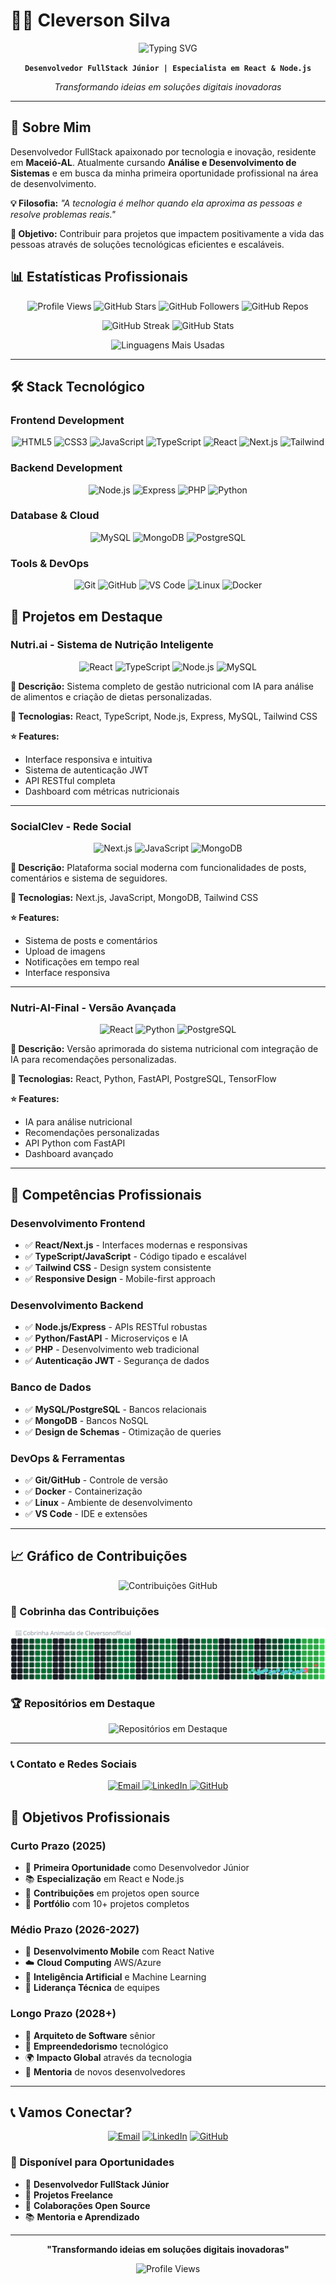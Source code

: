 # 👨‍💻 Cleverson Silva

<div align="center">
  <img src="https://readme-typing-svg.demolab.com?font=Fira+Code&pause=1000&color=58A6FF&center=true&vCenter=true&width=500&lines=Desenvolvedor+FullStack+Júnior;Especialista+em+React+e+Node.js;Transformando+ideias+em+soluções;Pronto+para+desafios+profissionais" alt="Typing SVG" />
</div>

<div align="center">
  
**`Desenvolvedor FullStack Júnior | Especialista em React & Node.js`**

*Transformando ideias em soluções digitais inovadoras*

</div>

---

## 🎯 **Sobre Mim**

Desenvolvedor FullStack apaixonado por tecnologia e inovação, residente em **Maceió-AL**. Atualmente cursando **Análise e Desenvolvimento de Sistemas** e em busca da minha primeira oportunidade profissional na área de desenvolvimento.

**💡 Filosofia:** *"A tecnologia é melhor quando ela aproxima as pessoas e resolve problemas reais."*

**🚀 Objetivo:** Contribuir para projetos que impactem positivamente a vida das pessoas através de soluções tecnológicas eficientes e escaláveis.

## 📊 **Estatísticas Profissionais**

<div align="center">

![Profile Views](https://komarev.com/ghpvc/?username=Cleversonofficial&style=for-the-badge&color=blue)
![GitHub Stars](https://img.shields.io/github/stars/Cleversonofficial?style=for-the-badge&color=yellow&label=Stars)
![GitHub Followers](https://img.shields.io/github/followers/Cleversonofficial?style=for-the-badge&color=blue&label=Followers)
![GitHub Repos](https://img.shields.io/badge/Repositories-5-green?style=for-the-badge&logo=github&logoColor=white)

</div>

<div align="center">

![GitHub Streak](https://github-readme-streak-stats.vercel.app/?user=Cleversonofficial&theme=tokyonight&hide_border=true&exclude_days=Sat,Sun)
![GitHub Stats](https://github-readme-stats.vercel.app/api?username=Cleversonofficial&show_icons=true&theme=tokyonight&hide_border=true&count_private=false&include_all_commits=false&locale=pt-br)

</div>

<div align="center">

![Linguagens Mais Usadas](https://github-readme-stats.vercel.app/api/top-langs/?username=Cleversonofficial&theme=tokyonight&layout=compact&custom_title=Linguagens&langs_count=8&hide_border=true)

</div>

---

## 🛠️ **Stack Tecnológico**

### **Frontend Development**
<div align="center">

![HTML5](https://img.shields.io/badge/HTML5-E34F26?style=for-the-badge&logo=html5&logoColor=white)
![CSS3](https://img.shields.io/badge/CSS3-1572B6?style=for-the-badge&logo=css3&logoColor=white)
![JavaScript](https://img.shields.io/badge/JavaScript-F7DF1E?style=for-the-badge&logo=javascript&logoColor=black)
![TypeScript](https://img.shields.io/badge/TypeScript-007ACC?style=for-the-badge&logo=typescript&logoColor=white)
![React](https://img.shields.io/badge/React-20232A?style=for-the-badge&logo=react&logoColor=61DAFB)
![Next.js](https://img.shields.io/badge/Next.js-000000?style=for-the-badge&logo=next.js&logoColor=white)
![Tailwind](https://img.shields.io/badge/Tailwind-38B2AC?style=for-the-badge&logo=tailwindcss&logoColor=white)

</div>

### **Backend Development**
<div align="center">

![Node.js](https://img.shields.io/badge/Node.js-43853D?style=for-the-badge&logo=node.js&logoColor=white)
![Express](https://img.shields.io/badge/Express-000000?style=for-the-badge&logo=express&logoColor=white)
![PHP](https://img.shields.io/badge/PHP-777BB4?style=for-the-badge&logo=php&logoColor=white)
![Python](https://img.shields.io/badge/Python-3776AB?style=for-the-badge&logo=python&logoColor=white)

</div>

### **Database & Cloud**
<div align="center">

![MySQL](https://img.shields.io/badge/MySQL-00000F?style=for-the-badge&logo=mysql&logoColor=white)
![MongoDB](https://img.shields.io/badge/MongoDB-4EA94B?style=for-the-badge&logo=mongodb&logoColor=white)
![PostgreSQL](https://img.shields.io/badge/PostgreSQL-316192?style=for-the-badge&logo=postgresql&logoColor=white)

</div>

### **Tools & DevOps**
<div align="center">

![Git](https://img.shields.io/badge/Git-F05032?style=for-the-badge&logo=git&logoColor=white)
![GitHub](https://img.shields.io/badge/GitHub-100000?style=for-the-badge&logo=github&logoColor=white)
![VS Code](https://img.shields.io/badge/VS_Code-007ACC?style=for-the-badge&logo=visual-studio-code&logoColor=white)
![Linux](https://img.shields.io/badge/Linux-FCC624?style=for-the-badge&logo=linux&logoColor=black)
![Docker](https://img.shields.io/badge/Docker-2496ED?style=for-the-badge&logo=docker&logoColor=white)

</div>

## 🚀 **Projetos em Destaque**

### **Nutri.ai - Sistema de Nutrição Inteligente**
<div align="center">

![React](https://img.shields.io/badge/React-20232A?style=flat-square&logo=react&logoColor=61DAFB)
![TypeScript](https://img.shields.io/badge/TypeScript-007ACC?style=flat-square&logo=typescript&logoColor=white)
![Node.js](https://img.shields.io/badge/Node.js-43853D?style=flat-square&logo=node.js&logoColor=white)
![MySQL](https://img.shields.io/badge/MySQL-00000F?style=flat-square&logo=mysql&logoColor=white)

</div>

**📝 Descrição:** Sistema completo de gestão nutricional com IA para análise de alimentos e criação de dietas personalizadas.

**🔧 Tecnologias:** React, TypeScript, Node.js, Express, MySQL, Tailwind CSS

**⭐ Features:**
- Interface responsiva e intuitiva
- Sistema de autenticação JWT
- API RESTful completa
- Dashboard com métricas nutricionais

---

### **SocialClev - Rede Social**
<div align="center">

![Next.js](https://img.shields.io/badge/Next.js-000000?style=flat-square&logo=next.js&logoColor=white)
![JavaScript](https://img.shields.io/badge/JavaScript-F7DF1E?style=flat-square&logo=javascript&logoColor=black)
![MongoDB](https://img.shields.io/badge/MongoDB-4EA94B?style=flat-square&logo=mongodb&logoColor=white)

</div>

**📝 Descrição:** Plataforma social moderna com funcionalidades de posts, comentários e sistema de seguidores.

**🔧 Tecnologias:** Next.js, JavaScript, MongoDB, Tailwind CSS

**⭐ Features:**
- Sistema de posts e comentários
- Upload de imagens
- Notificações em tempo real
- Interface responsiva

---

### **Nutri-AI-Final - Versão Avançada**
<div align="center">

![React](https://img.shields.io/badge/React-20232A?style=flat-square&logo=react&logoColor=61DAFB)
![Python](https://img.shields.io/badge/Python-3776AB?style=flat-square&logo=python&logoColor=white)
![PostgreSQL](https://img.shields.io/badge/PostgreSQL-316192?style=flat-square&logo=postgresql&logoColor=white)

</div>

**📝 Descrição:** Versão aprimorada do sistema nutricional com integração de IA para recomendações personalizadas.

**🔧 Tecnologias:** React, Python, FastAPI, PostgreSQL, TensorFlow

**⭐ Features:**
- IA para análise nutricional
- Recomendações personalizadas
- API Python com FastAPI
- Dashboard avançado

---

## 💼 **Competências Profissionais**

### **Desenvolvimento Frontend**
- ✅ **React/Next.js** - Interfaces modernas e responsivas
- ✅ **TypeScript/JavaScript** - Código tipado e escalável
- ✅ **Tailwind CSS** - Design system consistente
- ✅ **Responsive Design** - Mobile-first approach

### **Desenvolvimento Backend**
- ✅ **Node.js/Express** - APIs RESTful robustas
- ✅ **Python/FastAPI** - Microserviços e IA
- ✅ **PHP** - Desenvolvimento web tradicional
- ✅ **Autenticação JWT** - Segurança de dados

### **Banco de Dados**
- ✅ **MySQL/PostgreSQL** - Bancos relacionais
- ✅ **MongoDB** - Bancos NoSQL
- ✅ **Design de Schemas** - Otimização de queries

### **DevOps & Ferramentas**
- ✅ **Git/GitHub** - Controle de versão
- ✅ **Docker** - Containerização
- ✅ **Linux** - Ambiente de desenvolvimento
- ✅ **VS Code** - IDE e extensões

---

## 📈 **Gráfico de Contribuições**

<p align="center">
  <img 
    alt="Contribuições GitHub" 
    src="https://github-readme-activity-graph.vercel.app/graph?username=Cleversonofficial&theme=tokyonight&hide_border=true&area=true&custom_title=Atividade%20GitHub"
  />
</p>

### 🐍 Cobrinha das Contribuições

<p align="center">
  <img 
    alt="Snake animation" 
    src="https://raw.githubusercontent.com/Cleversonofficial/Cleversonofficial/main/snake.svg"
  />
</p>

### 🏆 Repositórios em Destaque

<p align="center">
  <img 
    alt="Repositórios em Destaque" 
    src="https://github-readme-stats.vercel.app/api/pin/?username=Cleversonofficial&repo=Cleversonofficial&theme=tokyonight&hide_border=true"
  />
</p>

---

### 📞 Contato e Redes Sociais

<p align="center">
  <a href="mailto:cleversons453@gmail.com">
    <img 
      alt="Email" 
      title="Envie-me um email" 
      src="https://img.shields.io/badge/Email-D14836?style=for-the-badge&logo=gmail&logoColor=white"
    />
  </a>
  <a href="https://www.linkedin.com/in/cleversonsilvaofficial/">
    <img 
      alt="LinkedIn" 
      title="Conecte-se comigo no LinkedIn" 
      src="https://img.shields.io/badge/LinkedIn-0077B5?style=for-the-badge&logo=linkedin&logoColor=white"
    />
  </a>
  <a href="https://github.com/Cleversonofficial">
    <img 
      alt="GitHub" 
      title="Siga-me no GitHub" 
      src="https://img.shields.io/badge/GitHub-100000?style=for-the-badge&logo=github&logoColor=white"
    />
  </a>
</p>

## 🎯 **Objetivos Profissionais**

### **Curto Prazo (2025)**
- 🚀 **Primeira Oportunidade** como Desenvolvedor Júnior
- 📚 **Especialização** em React e Node.js
- 💼 **Contribuições** em projetos open source
- 🌟 **Portfólio** com 10+ projetos completos

### **Médio Prazo (2026-2027)**
- 📱 **Desenvolvimento Mobile** com React Native
- ☁️ **Cloud Computing** AWS/Azure
- 🤖 **Inteligência Artificial** e Machine Learning
- 👥 **Liderança Técnica** de equipes

### **Longo Prazo (2028+)**
- 🏢 **Arquiteto de Software** sênior
- 🚀 **Empreendedorismo** tecnológico
- 🌍 **Impacto Global** através da tecnologia
- 📖 **Mentoria** de novos desenvolvedores

---

## 📞 **Vamos Conectar?**

<div align="center">

[![Email](https://img.shields.io/badge/Email-D14836?style=for-the-badge&logo=gmail&logoColor=white)](mailto:cleversons453@gmail.com)
[![LinkedIn](https://img.shields.io/badge/LinkedIn-0077B5?style=for-the-badge&logo=linkedin&logoColor=white)](https://www.linkedin.com/in/cleversonsilvaofficial/)
[![GitHub](https://img.shields.io/badge/GitHub-100000?style=for-the-badge&logo=github&logoColor=white)](https://github.com/Cleversonofficial)

</div>

### **💼 Disponível para Oportunidades**
- 🎯 **Desenvolvedor FullStack Júnior**
- 🚀 **Projetos Freelance**
- 🤝 **Colaborações Open Source**
- 📚 **Mentoria e Aprendizado**

---

<div align="center">

**"Transformando ideias em soluções digitais inovadoras"**

![Profile Views](https://komarev.com/ghpvc/?username=Cleversonofficial&style=for-the-badge&color=blue)

</div>

